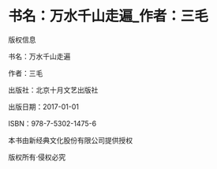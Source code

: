 # 书名：万水千山走遍_作者：三毛

版权信息

书名：万水千山走遍

作者：三毛

出版社：北京十月文艺出版社

出版日期：2017-01-01

ISBN：978-7-5302-1475-6

本书由新经典文化股份有限公司提供授权

版权所有·侵权必究